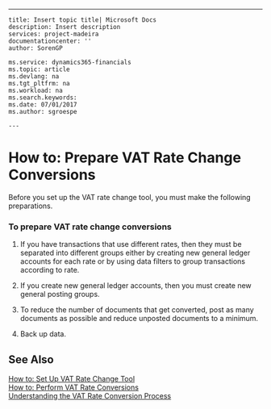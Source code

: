 ---
    title: Insert topic title| Microsoft Docs
    description: Insert description
    services: project-madeira
    documentationcenter: ''
    author: SorenGP

    ms.service: dynamics365-financials
    ms.topic: article
    ms.devlang: na
    ms.tgt_pltfrm: na
    ms.workload: na
    ms.search.keywords:
    ms.date: 07/01/2017
    ms.author: sgroespe

    ---
# How to: Prepare VAT Rate Change Conversions
Before you set up the VAT rate change tool, you must make the following preparations.  
  
### To prepare VAT rate change conversions  
  
1.  If you have transactions that use different rates, then they must be separated into different groups either by creating new general ledger accounts for each rate or by using data filters to group transactions according to rate.  
  
2.  If you create new general ledger accounts, then you must create new general posting groups.  
  
3.  To reduce the number of documents that get converted, post as many documents as possible and reduce unposted documents to a minimum.  
  
4.  Back up data.  
  
## See Also  
 [How to: Set Up VAT Rate Change Tool](../how-to-set-up-vat-rate-change-tool.md)   
 [How to: Perform VAT Rate Conversions](../how-to-perform-vat-rate-conversions.md)   
 [Understanding the VAT Rate Conversion Process](../understanding-the-vat-rate-conversion-process.md)